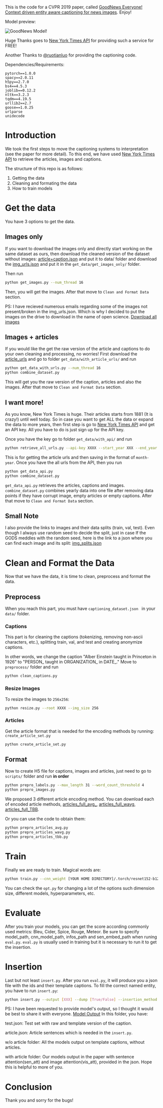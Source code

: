 This is the code for a CVPR 2019 paper, called 
[GoodNews Everyone! Context driven entity aware captioning for news images](https://arxiv.org/abs/1904.01475). Enjoy!

Model preview:

![GoodNews Model!](https://github.com/furkanbiten/GoodNews/blob/master/model.jpg)

Huge Thanks goes to [New York Times API](https://developer.nytimes.com/indexV2.html) for providing such a service for FREE!

Another Thanks to [@ruotianluo](https://github.com/ruotianluo) for providing the captioning code.

Dependencies/Requirements:
```text
pytorch==1.0.0
spacy==2.0.11
h5py==2.7.0
bs4==4.5.3
joblib==0.12.2
nltk==3.2.3
tqdm==4.19.5
urllib2==2.7
goose==1.0.25
urlparse
unidecode
```

# Introduction  
We took the first steps to move the captioning systems to interpretation (see the paper for more detail). 
To this end, we have used [New York Times API](https://developer.nytimes.com/indexV2.html) 
to retrieve the articles, images and captions. 

The structure of this repo is as follows:
1. Getting the data 
2. Cleaning and formating the data
3. How to train models

# Get the data
You have 3 options to get the data. 

## Images only
If you want to download the images only and directly start working on the same dataset as ours, 
then download the cleaned version of the dataset without images: 
[article+caption.json](https://drive.google.com/file/d/1rswGdNNfl4HoP9trslP0RUrcmSbg1_RD/view?usp=sharing) 
and put it to data/ folder and 
download the [img_urls.json](https://drive.google.com/file/d/18078qCfdjOHuu75SjBLGNUSiIeq6zxJ-/view?usp=sharing)
and put it in the `get_data/get_images_only/` folder.

Then run  
```bash
python get_images.py --num_thread 16
```
Then, you will get the images. After that move to ``Clean and Format Data`` section.

PS: I have recieved numerous emails regarding some of the images not present/broken in the img_urls.json. Which is why I decided to put the images on the drive to download in the name of open science.
[Download all images](https://drive.google.com/open?id=1RF-XlPTNHwwh_XcXE2a1D6Am3fBPvQNy)

## Images + articles
If you would like the get the raw version of the article and captions to do your own cleaning and processing, 
no worries! First download the [article_urls](https://drive.google.com/file/d/1eqtX2yZOQoMOTEE4ZgTFes2FG8_QkiOQ/view?usp=sharing) 
and go to folder ``get_data/with_article_urls/`` and run 
```bash
python get_data_with_urls.py --num_thread 16
python combine_dataset.py 
```
This will get you the raw version of the caption, articles and also the images. 
After that move to ``Clean and Format Data`` section.

## I want more!
As you know, New York Times is huge. Their articles starts from 1881 (It is crazy!) until well today. 
So in case you want to get ALL the data or expand the data to more years, then first step is go to 
[New York Times API](https://developer.nytimes.com/indexV2.html) and get an API key. All you have to do is just sign up for the API key.

Once you have the key go to folder ``get_data/with_api/`` and run
```bash
python retrieve_all_urls.py --api-key XXXX --start_year XXX --end_year XXX 
```
This is for getting the article urls and then saving in the format of ``month-year``. 
Once you have the all urls from the API, then you run 
```bash
python get_data_api.py
python combine_dataset.py
```
```get_data_api.py``` retrieves the articles, captions and images. 
``combine_dataset.py`` combines yearly data into one file after removing data points 
if they have corrupt image, empty articles or empty captions. After that move to ``Clean and Format Data`` section.

## Small Note
I also provide the links to images and their data splits (train, val, test). 
Even though I always use random seed to decide the split, just in case 
If the GODS meddles with the random seed, here is the link to a json where you can find each image and its split: 
[img_splits.json](https://drive.google.com/file/d/1rl-3DgMRNV8g0AptwKRoYonNkYfT26sf/view?usp=sharing)

# Clean and Format the Data
Now that we have the data, it is time to clean, preprocess and format the data. 

## Preprocess
When you reach this part, you must have ``captioning_dataset.json `` in your ``data/`` folder. 

### Captions
This part is for cleaning the captions (tokenizing, removing non-ascii characters, etc.),
 splitting train, val, and test and creating anonymize captions. 

In other words, we change the caption "Alber Einstein taught in Princeton in 1926" to "PERSON_ taught in ORGANIZATION_ in DATE_."
Move to ```preprocess/``` folder and run
```bash
python clean_captions.py
```
### Resize Images
To resize the images to ``256x256``:
```bash
python resize.py --root XXXX --img_size 256
```
### Articles
Get the article format that is needed for the encoding methods by running: ``create_article_set.py``
```bash
python create_article_set.py
```

## Format

Now to create H5 file for captions, images and articles, 
just need to go to ``scripts/`` folder and run **in order**
```bash
python prepro_labels.py --max_length 31 --word_count_threshold 4
python prepro_images.py
```

We proposed 3 different article encoding method. You can download each of encoded article methods, 
[articles_full_avg_](https://drive.google.com/file/d/1ujpfo80lNKsho6EjXvkBJq27N3RNYWES/view?usp=sharing),
[articles_full_wavg](https://drive.google.com/file/d/1HSkka3adT4wz1xPuOGjf0fM87gL4Q0TK/view?usp=sharing),
[articles_full_TBB](https://drive.google.com/file/d/1TuFz_PPSQ6WEHOgDDStBEjjpoRAH10u_/view?usp=sharing).

Or you can use the code to obtain them:
````bash
python prepro_articles_avg.py
python prepro_articles_wavg.py
python prepro_articles_tbb.py
````

# Train 

Finally we are ready to train. Magical words are:
````bash
python train.py --cnn_weight [YOUR HOME DIRECTORY]/.torch/resnet152-b121ed2d.pth 
````
You can check the ``opt.py`` for changing a lot of the options such dimension size, different models, 
hyperparameters, etc.

# Evaluate
After you train your models, you can get the score according commonly used metrics: Bleu, Cider, Spice, Rouge, Meteor.
Be sure to specify model_path, cnn_model_path, infos_path and sen_embed_path when runing ``eval.py``.
``eval.py`` is usually used in training but it is necessary to run it to get the insertion.
# Insertion
Last but not least ``insert.py``. After you run ``eval.py``, it will produce you a json file with the ids
and their template captions. To fill the correct named entity, you have to run ``insert.py``:

````bash
python insert.py --output [XXX] --dump [True/False] --insertion_method ['ctx', 'att', 'rand']
````
PS: I have been requested to provide model's output, so I thought it would be best to share it with everyone.
[Model Output](https://drive.google.com/open?id=1RzmK8QkBQlvmwzH7PYfM_RIhT01X95TG)
In this folder, you have:

test.json: Test set with raw and template version of the caption.

article.json: Article sentences which is needed in the ``insert.py``.

w/o article folder: All the models output on template captions, without articles.

with article folder: Our models output in the paper with sentence attention(sen_att) and image attention(vis_att), provided in the json. Hope this is helpful to more of you.



# Conclusion
Thank you and sorry for the bugs!
